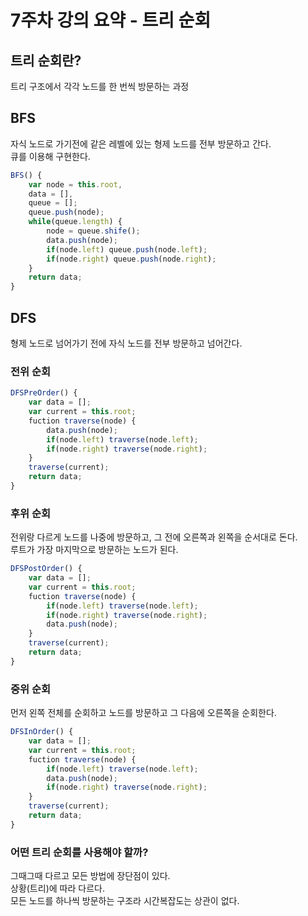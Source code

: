 # 7주차 강의 요약 - 트리 순회

## 트리 순회란?

트리 구조에서 각각 노드를 한 번씩 방문하는 과정

## BFS

자식 노드로 가기전에 같은 레벨에 있는 형제 노드를 전부 방문하고 간다.  
큐를 이용해 구현한다.

```js
BFS() {
    var node = this.root,
    data = [],
    queue = [];
    queue.push(node);
    while(queue.length) {
        node = queue.shife();
        data.push(node);
        if(node.left) queue.push(node.left);
        if(node.right) queue.push(node.right);
    }
    return data;
}
```

## DFS

형제 노드로 넘어가기 전에 자식 노드를 전부 방문하고 넘어간다.

### 전위 순회

```js
DFSPreOrder() {
    var data = [];
    var current = this.root;
    fuction traverse(node) {
        data.push(node);
        if(node.left) traverse(node.left);
        if(node.right) traverse(node.right);
    }
    traverse(current);
    return data;
}
```

### 후위 순회

전위랑 다르게 노드를 나중에 방문하고, 그 전에 오른쪽과 왼쪽을 순서대로 돈다.  
루트가 가장 마지막으로 방문하는 노드가 된다.

```js
DFSPostOrder() {
    var data = [];
    var current = this.root;
    fuction traverse(node) {
        if(node.left) traverse(node.left);
        if(node.right) traverse(node.right);
        data.push(node);
    }
    traverse(current);
    return data;
}
```

### 중위 순회

먼저 왼쪽 전체를 순회하고 노드를 방문하고 그 다음에 오른쪽을 순회한다.

```js
DFSInOrder() {
    var data = [];
    var current = this.root;
    fuction traverse(node) {
        if(node.left) traverse(node.left);
        data.push(node);
        if(node.right) traverse(node.right);
    }
    traverse(current);
    return data;
}
```

### 어떤 트리 순회를 사용해야 할까?

그때그때 다르고 모든 방법에 장단점이 있다.  
상황(트리)에 따라 다르다.  
모든 노드를 하나씩 방문하는 구조라 시간복잡도는 상관이 없다.
